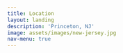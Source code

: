 ```yaml
---
title: Location
layout: landing
description: 'Princeton, NJ'
image: assets/images/new-jersey.jpg
nav-menu: true
---
```

